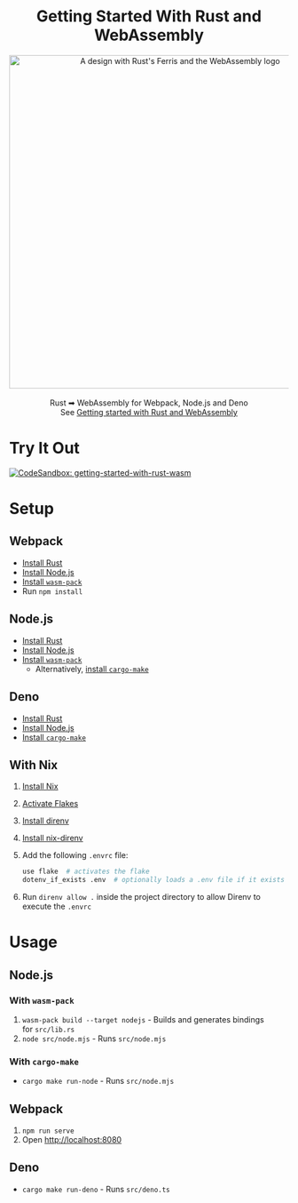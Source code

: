 <h1 align="center">Getting Started With Rust and WebAssembly</h1>

<p align="center">
  <img width="600" alt="A design with Rust's Ferris and the WebAssembly logo" src=https://github.com/grafbase/getting-started-with-rust-wasm/assets/14347895/384e5505-d68d-466a-a280-5fd95eb52853" /><br /><br />
  Rust ➡ WebAssembly for Webpack, Node.js and Deno<br />See <a href="https://grafbase.com/blog/getting-started-with-rust-and-webassembly">Getting started with Rust and WebAssembly</a>
</p>

# Try It Out

<a href="https://codesandbox.io/p/sandbox/github/grafbase/getting-started-with-rust-wasm"><img alt="CodeSandbox: getting-started-with-rust-wasm" src="https://img.shields.io/badge/CodeSandbox-getting--started--with--rust--wasm-866eff?labelColor=343434" /></a>

# Setup

## Webpack

- [Install Rust](https://www.rust-lang.org/learn/get-started)
- [Install Node.js](https://nodejs.org/)
- [Install `wasm-pack`](https://rustwasm.github.io/wasm-pack/installer/)
- Run `npm install`

## Node.js

- [Install Rust](https://www.rust-lang.org/learn/get-started)
- [Install Node.js](https://nodejs.org/)
- [Install `wasm-pack`](https://rustwasm.github.io/wasm-pack/installer/)
  - Alternatively, [install `cargo-make`](https://github.com/sagiegurari/cargo-make#installation)

## Deno

- [Install Rust](https://www.rust-lang.org/learn/get-started)
- [Install Node.js](https://nodejs.org/)
- [Install `cargo-make`](https://github.com/sagiegurari/cargo-make#installation)

## With Nix

1. [Install Nix](https://nixos.org/download.html)
2. [Activate Flakes](https://nixos.wiki/wiki/Flakes)
3. [Install direnv](https://direnv.net/)
4. [Install nix-direnv](https://github.com/nix-community/nix-direnv)
5. Add the following `.envrc` file:

   ```sh
   use flake  # activates the flake
   dotenv_if_exists .env  # optionally loads a .env file if it exists
   ```

6. Run `direnv allow .` inside the project directory to allow Direnv to execute the `.envrc`

# Usage

## Node.js

### With `wasm-pack`

1. `wasm-pack build --target nodejs` - Builds and generates bindings for `src/lib.rs`
2. `node src/node.mjs` - Runs `src/node.mjs`

### With `cargo-make`

- `cargo make run-node` - Runs `src/node.mjs`

## Webpack

1. `npm run serve`
2. Open [http://localhost:8080](http://localhost:8080/)

## Deno

- `cargo make run-deno` - Runs `src/deno.ts`
